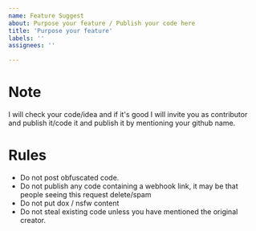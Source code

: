 ```yaml
---
name: Feature Suggest
about: Purpose your feature / Publish your code here
title: 'Purpose your feature'
labels: ''
assignees: ''

---
```


#  Note
I will check your code/idea and if it's good I will invite you as contributor and publish it/code it and publish it by mentioning your github name. 

# Rules
- Do not post obfuscated code.
- Do not publish any code containing a webhook link, it may be that people seeing this request delete/spam
- Do not put dox / nsfw content
- Do not steal existing code unless you have mentioned the original creator.
